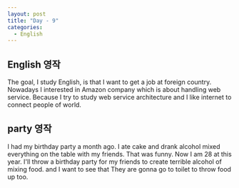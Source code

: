 ```yaml
---
layout: post
title: "Day - 9"
categories:
  - English
---
```


## English 영작
The goal, I study English, is that I want to get a job at foreign country. Nowadays I interested in Amazon company which is about handling web service. Because I try to study web service architecture and I like internet to connect people of world.

## party 영작
I had my birthday party a month ago. I ate cake and drank alcohol mixed everything on the table with my friends.
That was funny. Now I am 28 at this year. I'll throw a birthday party for my friends to create terrible alcohol of mixing food.
and I want to see that They are gonna go to toilet to throw food up too. 
